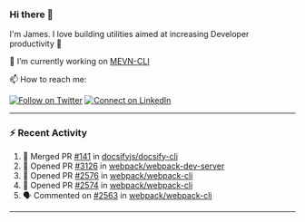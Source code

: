 ### Hi there 👋

I'm James. I love building utilities aimed at increasing Developer productivity :raised_hands: 

🔭 I’m currently working on [MEVN-CLI](https://github.com/madlabsinc/mevn-cli)

📫 How to reach me:

[![Follow on Twitter](https://img.shields.io/badge/--twitter?label=Twitter&logo=Twitter&style=social)](https://twitter.com/james_madhacks) [![Connect on LinkedIn](https://img.shields.io/badge/--linkedin?label=LinkedIn&logo=LinkedIn&style=social)](https://www.linkedin.com/in/jamesgeorge007)

---

### :zap: Recent Activity

<!--START_SECTION:activity-->
1. 🎉 Merged PR [#141](https://github.com/docsifyjs/docsify-cli/pull/141) in [docsifyjs/docsify-cli](https://github.com/docsifyjs/docsify-cli)
2. 💪 Opened PR [#3126](https://github.com/webpack/webpack-dev-server/pull/3126) in [webpack/webpack-dev-server](https://github.com/webpack/webpack-dev-server)
3. 💪 Opened PR [#2576](https://github.com/webpack/webpack-cli/pull/2576) in [webpack/webpack-cli](https://github.com/webpack/webpack-cli)
4. 💪 Opened PR [#2574](https://github.com/webpack/webpack-cli/pull/2574) in [webpack/webpack-cli](https://github.com/webpack/webpack-cli)
5. 🗣 Commented on [#2563](https://github.com/webpack/webpack-cli/issues/2563) in [webpack/webpack-cli](https://github.com/webpack/webpack-cli)
<!--END_SECTION:activity-->

---

<!--
**jamesgeorge007/jamesgeorge007** is a ✨ _special_ ✨ repository because its `README.md` (this file) appears on your GitHub profile.

Here are some ideas to get you started:

- 🌱 I’m currently learning ...
- 👯 I’m looking to collaborate on ...
- 🤔 I’m looking for help with ...
- 💬 Ask me about ...
- 😄 Pronouns: ...
- ⚡ Fun fact: ...
-->
